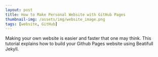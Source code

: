 ```yaml
---
layout: post
title: How to Make Personal Website with GitHub Pages
thumbnail-img: /assets/img/website_image.png
tags: [website, GitHub]
---
```


Making your own website is easier and faster that one may think. This tutorial explains how to build your Github Pages  website using Beatifull Jekyll. 
